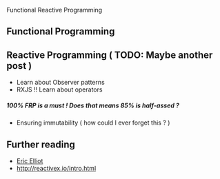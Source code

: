 Functional Reactive Programming

## Functional Programming


## Reactive Programming ( TODO: Maybe another post )
- Learn about Observer patterns
- RXJS !! Learn about operators

##### 100% FRP is a must ! Does that means 85% is half-assed ?
- Ensuring immutability ( how could I ever forget this ? )

## Further reading
- [Eric Elliot](https://medium.com/@_ericelliott) 
- http://reactivex.io/intro.html